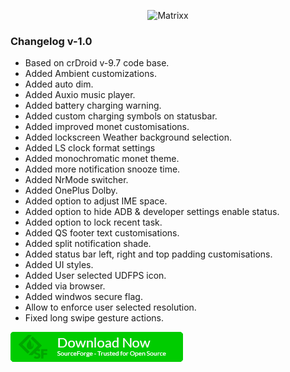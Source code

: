 <p align="center">
  <img src="https://i.postimg.cc/mDX9H6Hs/Banner.png" height="75" alt="Matrixx">
</p>

### Changelog v-1.0
- Based on crDroid v-9.7 code base.
- Added Ambient customizations.
- Added auto dim.
- Added Auxio music player.
- Added battery charging warning.
- Added custom charging symbols on statusbar.
- Added improved monet customisations.
- Added lockscreen Weather background selection.
- Added LS clock format settings
- Added monochromatic monet theme.
- Added more notification snooze time.
- Added NrMode switcher.
- Added OnePlus Dolby.
- Added option to adjust IME space.
- Added option to hide ADB & developer settings enable status.
- Added option to lock recent task.
- Added QS footer text customisations.
- Added split notification shade.
- Added status bar left, right and top padding customisations.
- Added UI styles.
- Added User selected UDFPS icon.
- Added via browser.
- Added windwos secure flag.
- Allow to enforce user selected resolution.
- Fixed long swipe gesture actions.

[<img src="assets/sf-download-button.webp" />](https://sourceforge.net/projects/newprojects/files/Matrixx/lemonadep-OnePlus-9Pro "Download all required stuffs.")
